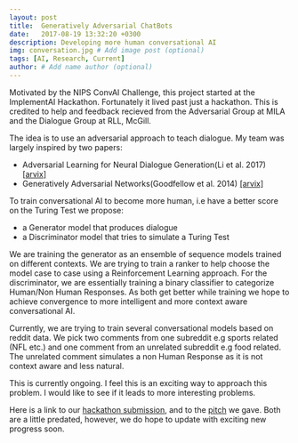 ```yaml
---
layout: post
title:  Generatively Adversarial ChatBots
date:   2017-08-19 13:32:20 +0300
description: Developing more human conversational AI
img: conversation.jpg # Add image post (optional)
tags: [AI, Research, Current]
author: # Add name author (optional)
---
```

Motivated by the NIPS ConvAI Challenge, this project started at the ImplementAI Hackathon. Fortunately it lived past just a hackathon. This is credited to help and feedback recieved from the Adversarial Group at MILA and the Dialogue Group at RLL, McGill.

The idea is to use an adversarial approach to teach dialogue. My team was largely inspired by two papers:

- Adversarial Learning for Neural Dialogue Generation(Li et al. 2017) [[arvix]][Neural-dialogue]
- Generatively Adversarial Networks(Goodfellow et al. 2014) [[arvix]][GANs]

To train conversational AI to become more human, i.e have a better score on the Turing Test we propose:

- a Generator model that produces dialogue
- a Discriminator model that tries to simulate a Turing Test

We are training the generator as an ensemble of sequence models trained on different contexts. We are trying to train a ranker to help choose the model case to case using a Reinforcement Learning approach. For the discriminator, we are essentially training a binary classifier to categorize Human/Non Human Responses. As both get better while training we hope to achieve convergence to more intelligent and more context aware conversational AI.

Currently, we are trying to train several conversational models based on reddit data. We pick two comments from one subreddit e.g sports related (NFL etc.) and one comment from an unrelated subreddit e.g food related. The unrelated comment simulates a non Human Response as it is not context aware and less natural.

This is currently ongoing. I feel this is an exciting way to approach this problem. I would like to see if it leads to more interesting problems.

Here is a link to our [hackathon submission][devpost], and to the [pitch][slides] we gave. Both are a little predated, however, we do hope to update with exciting new progress soon.





[Neural-dialogue]: https://arxiv.org/abs/1701.06547
[GANs]: https://arxiv.org/abs/1406.2661
[devpost]: https://devpost.com/software/generative-adversarial-bots
[slides]: https://docs.google.com/presentation/d/1VbMb1zIpp8rhWiEq1d2tENOtkRslLD855vT8CAPw8eU/edit?usp=sharing


